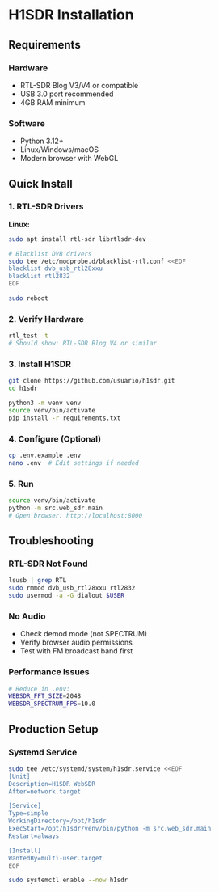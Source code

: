 # H1SDR Installation

## Requirements

### Hardware
- RTL-SDR Blog V3/V4 or compatible
- USB 3.0 port recommended
- 4GB RAM minimum

### Software
- Python 3.12+
- Linux/Windows/macOS
- Modern browser with WebGL

## Quick Install

### 1. RTL-SDR Drivers

**Linux:**
```bash
sudo apt install rtl-sdr librtlsdr-dev

# Blacklist DVB drivers
sudo tee /etc/modprobe.d/blacklist-rtl.conf <<EOF
blacklist dvb_usb_rtl28xxu
blacklist rtl2832
EOF

sudo reboot
```

### 2. Verify Hardware
```bash
rtl_test -t
# Should show: RTL-SDR Blog V4 or similar
```

### 3. Install H1SDR
```bash
git clone https://github.com/usuario/h1sdr.git
cd h1sdr

python3 -m venv venv
source venv/bin/activate
pip install -r requirements.txt
```

### 4. Configure (Optional)
```bash
cp .env.example .env
nano .env  # Edit settings if needed
```

### 5. Run
```bash
source venv/bin/activate
python -m src.web_sdr.main
# Open browser: http://localhost:8000
```

## Troubleshooting

### RTL-SDR Not Found
```bash
lsusb | grep RTL
sudo rmmod dvb_usb_rtl28xxu rtl2832
sudo usermod -a -G dialout $USER
```

### No Audio
- Check demod mode (not SPECTRUM)
- Verify browser audio permissions
- Test with FM broadcast band first

### Performance Issues
```bash
# Reduce in .env:
WEBSDR_FFT_SIZE=2048
WEBSDR_SPECTRUM_FPS=10.0
```

## Production Setup

### Systemd Service
```bash
sudo tee /etc/systemd/system/h1sdr.service <<EOF
[Unit]
Description=H1SDR WebSDR
After=network.target

[Service]
Type=simple
WorkingDirectory=/opt/h1sdr
ExecStart=/opt/h1sdr/venv/bin/python -m src.web_sdr.main
Restart=always

[Install]
WantedBy=multi-user.target
EOF

sudo systemctl enable --now h1sdr
```